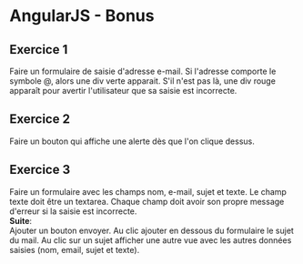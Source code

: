 # AngularJS - Bonus

## Exercice 1
Faire un formulaire de saisie d'adresse e-mail. Si l'adresse comporte le symbole @, alors une div verte apparait. S'il n'est pas là, une div rouge apparaît pour avertir l'utilisateur que sa saisie est incorrecte.

## Exercice 2
Faire un bouton qui affiche une alerte dès que l'on clique dessus.

## Exercice 3
 Faire un formulaire avec les champs nom, e-mail, sujet et texte. Le champ texte doit être un textarea. Chaque champ doit avoir son propre message d'erreur si la saisie est incorrecte.  
 **Suite**:  
 Ajouter un bouton envoyer. Au clic ajouter en dessous du formulaire le sujet du mail. Au clic sur un sujet afficher une autre vue avec les autres données saisies (nom, email, sujet et texte).

